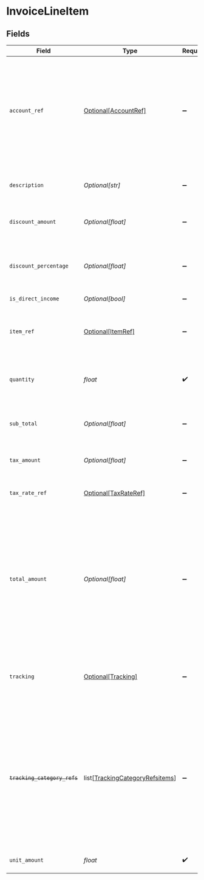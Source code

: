 # InvoiceLineItem


## Fields

| Field                                                                                                                                                                                           | Type                                                                                                                                                                                            | Required                                                                                                                                                                                        | Description                                                                                                                                                                                     |
| ----------------------------------------------------------------------------------------------------------------------------------------------------------------------------------------------- | ----------------------------------------------------------------------------------------------------------------------------------------------------------------------------------------------- | ----------------------------------------------------------------------------------------------------------------------------------------------------------------------------------------------- | ----------------------------------------------------------------------------------------------------------------------------------------------------------------------------------------------- |
| `account_ref`                                                                                                                                                                                   | [Optional[AccountRef]](../../models/shared/accountref.md)                                                                                                                                       | :heavy_minus_sign:                                                                                                                                                                              | Data types that reference an account, for example bill and invoice line items, use an accountRef that includes the ID and name of the linked account.                                           |
| `description`                                                                                                                                                                                   | *Optional[str]*                                                                                                                                                                                 | :heavy_minus_sign:                                                                                                                                                                              | Friendly name of the goods or services provided.                                                                                                                                                |
| `discount_amount`                                                                                                                                                                               | *Optional[float]*                                                                                                                                                                               | :heavy_minus_sign:                                                                                                                                                                              | Numerical value of any discounts applied.                                                                                                                                                       |
| `discount_percentage`                                                                                                                                                                           | *Optional[float]*                                                                                                                                                                               | :heavy_minus_sign:                                                                                                                                                                              | Percentage rate (from 0 to 100) of any discounts applied to the unit amount.                                                                                                                    |
| `is_direct_income`                                                                                                                                                                              | *Optional[bool]*                                                                                                                                                                                | :heavy_minus_sign:                                                                                                                                                                              | N/A                                                                                                                                                                                             |
| `item_ref`                                                                                                                                                                                      | [Optional[ItemRef]](../../models/shared/itemref.md)                                                                                                                                             | :heavy_minus_sign:                                                                                                                                                                              | Reference to the product, service type, or inventory item to which the direct cost is linked.                                                                                                   |
| `quantity`                                                                                                                                                                                      | *float*                                                                                                                                                                                         | :heavy_check_mark:                                                                                                                                                                              | Number of units of goods or services provided.                                                                                                                                                  |
| `sub_total`                                                                                                                                                                                     | *Optional[float]*                                                                                                                                                                               | :heavy_minus_sign:                                                                                                                                                                              | Amount of the line, inclusive of discounts but exclusive of tax.                                                                                                                                |
| `tax_amount`                                                                                                                                                                                    | *Optional[float]*                                                                                                                                                                               | :heavy_minus_sign:                                                                                                                                                                              | Amount of tax for the line.                                                                                                                                                                     |
| `tax_rate_ref`                                                                                                                                                                                  | [Optional[TaxRateRef]](../../models/shared/taxrateref.md)                                                                                                                                       | :heavy_minus_sign:                                                                                                                                                                              | Reference to the tax rate to which the line item is linked.                                                                                                                                     |
| `total_amount`                                                                                                                                                                                  | *Optional[float]*                                                                                                                                                                               | :heavy_minus_sign:                                                                                                                                                                              | Total amount of the line, including tax. When pushing invoices to Xero, the total amount is exclusive of tax to allow automatic calculations if a tax rate or tax amount is not specified.      |
| `tracking`                                                                                                                                                                                      | [Optional[Tracking]](../../models/shared/tracking.md)                                                                                                                                           | :heavy_minus_sign:                                                                                                                                                                              | Categories, and a project and customer, against which the item is tracked.                                                                                                                      |
| ~~`tracking_category_refs`~~                                                                                                                                                                    | list[[TrackingCategoryRefsitems](../../models/shared/trackingcategoryrefsitems.md)]                                                                                                             | :heavy_minus_sign:                                                                                                                                                                              | : warning: ** DEPRECATED **: This will be removed in a future release, please migrate away from it as soon as possible.<br/><br/>Reference to the tracking categories to which the line item is linked. |
| `unit_amount`                                                                                                                                                                                   | *float*                                                                                                                                                                                         | :heavy_check_mark:                                                                                                                                                                              | Price of each unit of goods or services.                                                                                                                                                        |